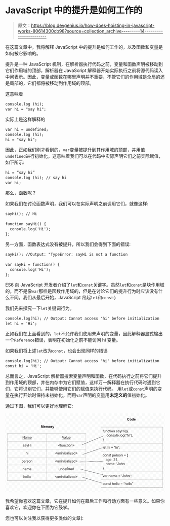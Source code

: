 # JavaScript 中的提升是如何工作的

> 原文：<https://blog.devgenius.io/how-does-hoisting-in-javascript-works-80614300cb98?source=collection_archive---------14----------------------->

在这篇文章中，我将解释 JavaScript 中的提升是如何工作的，以及函数和变量是如何被它影响的。

提升是一种 JavaScript 机制，在解析器执行代码之前，变量和函数声明被移动到它们作用域的顶部，解析器在 JavaScript 解释器开始实际执行之前将源代码读入中间表示。因此，变量或函数在哪里声明并不重要，不管它们的作用域是全局的还是局部的，它们都将被移动到作用域的顶部。

这意味着

```
console.log (hi);     
var hi = "say hi";
```

实际上是这样解释的

```
var hi = undefined;
console.log (hi);
hi = "say hi";
```

因此，正如我们刚才看到的，`var`变量被提升到其作用域的顶部，并用值`undefined`进行初始化，这意味着我们可以在代码中实际声明它们之前实际赋值，如下所示:

```
hi = “say hi”
console.log (hi); // say hi
var hi;
```

那么，函数呢？

如果我们在讨论函数声明，我们可以在实际声明之前调用它们，就像这样:

```
sayHi(); // Hi

function sayHi() {
  console.log('Hi');
};
```

另一方面，函数表达式没有被提升，所以我们会得到下面的错误:

```
sayHi(); //Output: "TypeError: sayHi is not a function

var sayHi = function() {
  console.log('Hi');
};
```

ES6 向 JavaScript 开发者介绍了`let`和`const`关键字。虽然`let`和`const`是块作用域的，而不是像`var`那样是函数作用域的，但是在讨论它们的提升行为时应该没有什么不同。我们从最后开始，JavaScript 吊起`let`和`const`(:

我们先来探究一下`let`关键词行为。

```
console.log(hi); // Output: Cannot access 'hi' before initialization 
let hi = 'Hi';
```

正如我们在上面看到的，`let`不允许我们使用未声明的变量，因此解释器显式输出一个`Reference`错误，表明在初始化之前不能访问 hi 变量。

如果我们将上述`let`改为`const`，也会出现同样的错误

```
console.log(hi); // Output: Cannot access 'hi' before initialization
const hi = 'Hi';
```

总而言之，JavaScript 解析器搜索变量声明和函数，在代码执行之前将它们提升到作用域的顶部，并在内存中为它们赋值，这样万一解释器在执行代码时遇到它们，它将识别它们，并能够使用它们的赋值来执行代码。
用`let`或`const`声明的变量在执行开始时保持未初始化，而用`var`声明的变量用**未定义的**值初始化。

通过下图，我们可以更好地理解它:

![](img/a697857262b8379cd4526240e49f35d2.png)

我希望你喜欢这篇文章，它在提升如何在幕后工作和行动方面有一些意义。如果你喜欢它，欢迎你在下面为它鼓掌。

您也可以关注我以获得更多类似的文章(: